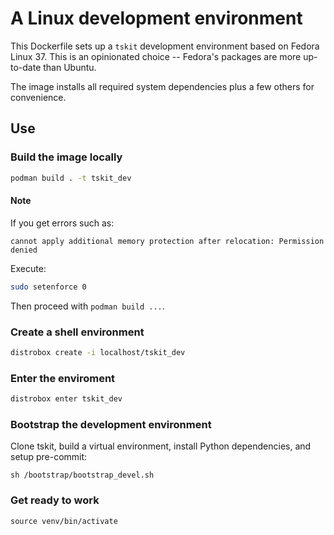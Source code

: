 # A Linux development environment

This Dockerfile sets up a `tskit` development environment
based on Fedora Linux 37.
This is an opinionated choice -- Fedora's packages are more
up-to-date than Ubuntu.

The image installs all required system dependencies plus
a few others for convenience.

## Use

### Build the image locally

```sh
podman build . -t tskit_dev
```

#### Note

If you get errors such as:

```
cannot apply additional memory protection after relocation: Permission denied
```

Execute:

```sh
sudo setenforce 0
```

Then proceed with `podman build ...`.

### Create a shell environment

```sh
distrobox create -i localhost/tskit_dev
```

### Enter the enviroment

```sh
distrobox enter tskit_dev
```

### Bootstrap the development environment

Clone tskit, build a virtual environment,
install Python dependencies, and setup pre-commit:

```
sh /bootstrap/bootstrap_devel.sh
```

### Get ready to work

```
source venv/bin/activate
```
